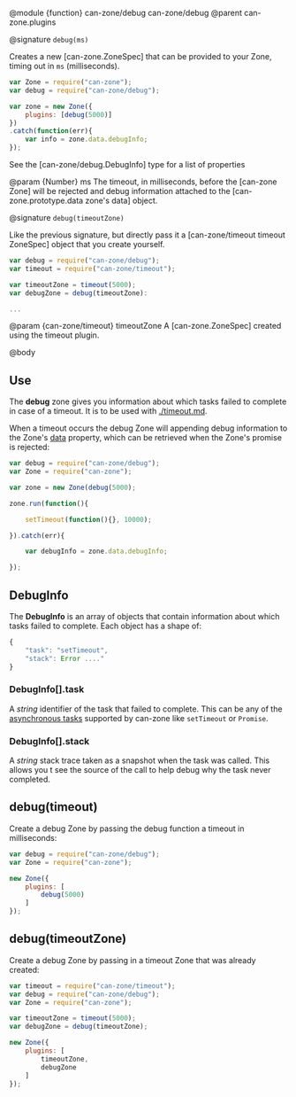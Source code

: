 @module {function} can-zone/debug can-zone/debug
@parent can-zone.plugins

@signature `debug(ms)`

Creates a new [can-zone.ZoneSpec] that can be provided to your Zone, timing out in `ms` (milliseconds).

```js
var Zone = require("can-zone");
var debug = require("can-zone/debug");

var zone = new Zone({
	plugins: [debug(5000)]
})
.catch(function(err){
	var info = zone.data.debugInfo;
});
```

See the [can-zone/debug.DebugInfo] type for a list of properties 

@param {Number} ms The timeout, in milliseconds, before the [can-zone Zone] will be rejected and debug information attached to the [can-zone.prototype.data zone's data] object.

@signature `debug(timeoutZone)`

Like the previous signature, but directly pass it a [can-zone/timeout timeout ZoneSpec] object that you create yourself.

```js
var debug = require("can-zone/debug");
var timeout = require("can-zone/timeout");

var timeoutZone = timeout(5000);
var debugZone = debug(timeoutZone):

...
```

@param {can-zone/timeout} timeoutZone A [can-zone.ZoneSpec] created using the timeout plugin.

@body

## Use

The **debug** zone gives you information about which tasks failed to complete in case of a timeout. It is to be used with [./timeout.md](can-zone/timeout).

When a timeout occurs the debug Zone will appending debug information to the Zone's [data](https://github.com/canjs/can-zone/blob/master/docs/data.md) property, which can be retrieved when the Zone's promise is rejected:

```js
var debug = require("can-zone/debug");
var Zone = require("can-zone");

var zone = new Zone(debug(5000);

zone.run(function(){

	setTimeout(function(){}, 10000);

}).catch(err){

	var debugInfo = zone.data.debugInfo;

});
```

## DebugInfo

The **DebugInfo** is an array of objects that contain information about which tasks failed to complete. Each object has a shape of:

```js
{
	"task": "setTimeout",
	"stack": Error ...."
}
```

### DebugInfo[].task

A *string* identifier of the task that failed to complete. This can be any of the [asynchronous tasks](https://github.com/canjs/can-zone#tasks) supported by can-zone like `setTimeout` or `Promise`.

### DebugInfo[].stack

A *string* stack trace taken as a snapshot when the task was called. This allows you t see the source of the call to help debug why the task never completed.

## debug(timeout)

Create a debug Zone by passing the debug function a timeout in milliseconds:

```js
var debug = require("can-zone/debug");
var Zone = require("can-zone");

new Zone({
	plugins: [
		debug(5000)
	]
});
```

## debug(timeoutZone)

Create a debug Zone by passing in a timeout Zone that was already created:

```js
var timeout = require("can-zone/timeout");
var debug = require("can-zone/debug");
var Zone = require("can-zone");

var timeoutZone = timeout(5000);
var debugZone = debug(timeoutZone);

new Zone({
	plugins: [
		timeoutZone,
		debugZone
	]
});
```
